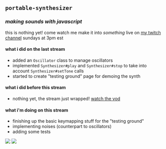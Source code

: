 ## `portable-synthesizer`
### *making sounds with javascript*

this is nothing yet! come watch me make it into *something* live on [my twitch channel](https://www.twitch.tv/atwulf) sundays at 3pm est

#### what i did on the last stream
- added an `Oscillator` class to manage oscillators
- implemented `Synthesizer#play` and `Synthesizer#stop` to take into account `Synthesizer#setTone` calls
- started to create "testing ground" page for demoing the synth

#### what i did before this stream
- nothing yet, the stream just wrapped! [watch the vod](https://www.twitch.tv/videos/305071577)

#### what i'm doing on this stream
- finishing up the basic keymapping stuff for the "testing ground"
- implementing noises (counterpart to oscillators)
- adding some tests

![](https://media.giphy.com/media/Hcw7rjsIsHcmk/giphy.gif) ![](https://media.giphy.com/media/LHZyixOnHwDDy/giphy.gif)
